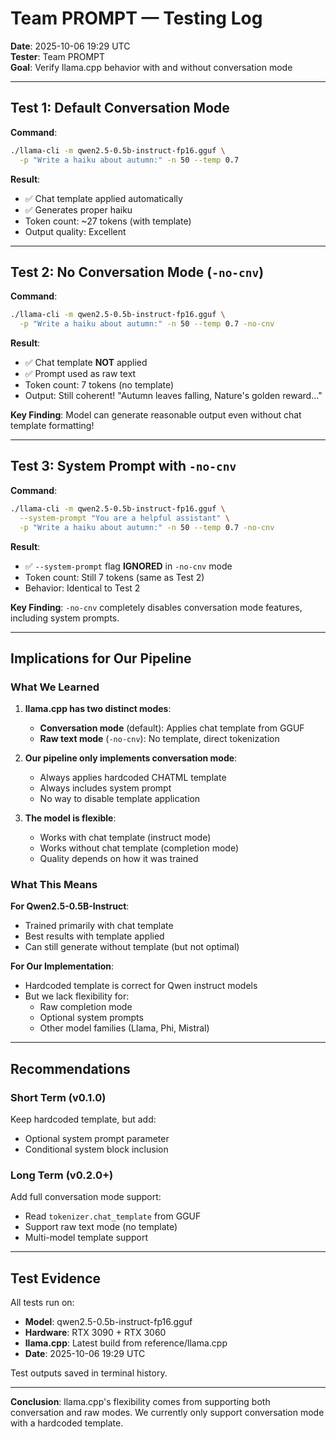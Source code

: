 # Team PROMPT — Testing Log

**Date**: 2025-10-06 19:29 UTC  
**Tester**: Team PROMPT  
**Goal**: Verify llama.cpp behavior with and without conversation mode

---

## Test 1: Default Conversation Mode

**Command**:
```bash
./llama-cli -m qwen2.5-0.5b-instruct-fp16.gguf \
  -p "Write a haiku about autumn:" -n 50 --temp 0.7
```

**Result**:
- ✅ Chat template applied automatically
- ✅ Generates proper haiku
- Token count: ~27 tokens (with template)
- Output quality: Excellent

---

## Test 2: No Conversation Mode (`-no-cnv`)

**Command**:
```bash
./llama-cli -m qwen2.5-0.5b-instruct-fp16.gguf \
  -p "Write a haiku about autumn:" -n 50 --temp 0.7 -no-cnv
```

**Result**:
- ✅ Chat template **NOT** applied
- ✅ Prompt used as raw text
- Token count: 7 tokens (no template)
- Output: Still coherent! "Autumn leaves falling, Nature's golden reward..."

**Key Finding**: Model can generate reasonable output even without chat template formatting!

---

## Test 3: System Prompt with `-no-cnv`

**Command**:
```bash
./llama-cli -m qwen2.5-0.5b-instruct-fp16.gguf \
  --system-prompt "You are a helpful assistant" \
  -p "Write a haiku about autumn:" -n 50 --temp 0.7 -no-cnv
```

**Result**:
- ✅ `--system-prompt` flag **IGNORED** in `-no-cnv` mode
- Token count: Still 7 tokens (same as Test 2)
- Behavior: Identical to Test 2

**Key Finding**: `-no-cnv` completely disables conversation mode features, including system prompts.

---

## Implications for Our Pipeline

### What We Learned

1. **llama.cpp has two distinct modes**:
   - **Conversation mode** (default): Applies chat template from GGUF
   - **Raw text mode** (`-no-cnv`): No template, direct tokenization

2. **Our pipeline only implements conversation mode**:
   - Always applies hardcoded CHATML template
   - Always includes system prompt
   - No way to disable template application

3. **The model is flexible**:
   - Works with chat template (instruct mode)
   - Works without chat template (completion mode)
   - Quality depends on how it was trained

### What This Means

**For Qwen2.5-0.5B-Instruct**:
- Trained primarily with chat template
- Best results with template applied
- Can still generate without template (but not optimal)

**For Our Implementation**:
- Hardcoded template is correct for Qwen instruct models
- But we lack flexibility for:
  - Raw completion mode
  - Optional system prompts
  - Other model families (Llama, Phi, Mistral)

---

## Recommendations

### Short Term (v0.1.0)
Keep hardcoded template, but add:
- Optional system prompt parameter
- Conditional system block inclusion

### Long Term (v0.2.0+)
Add full conversation mode support:
- Read `tokenizer.chat_template` from GGUF
- Support raw text mode (no template)
- Multi-model template support

---

## Test Evidence

All tests run on:
- **Model**: qwen2.5-0.5b-instruct-fp16.gguf
- **Hardware**: RTX 3090 + RTX 3060
- **llama.cpp**: Latest build from reference/llama.cpp
- **Date**: 2025-10-06 19:29 UTC

Test outputs saved in terminal history.

---

**Conclusion**: llama.cpp's flexibility comes from supporting both conversation and raw modes. We currently only support conversation mode with a hardcoded template.
